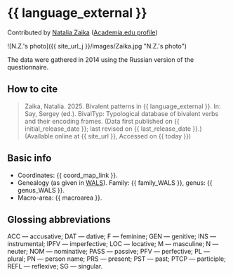 # {{ language_external }}
Contributed by [Natalia Zaika](https://iling.spb.ru/persons/zaika-natalya-mikhaylovna) ([Academia.edu profile](https://iling-spb.academia.edu/%D0%97%D0%B0%D0%B8%D0%BA%D0%B0%D0%9D%D0%B0%D1%82%D0%B0%D0%BB%D1%8C%D1%8F))

![N.Z.'s photo]({{ site_url_j }}/images/Zaika.jpg "N.Z.'s photo")

The data were gathered in 2014 using the Russian version of the questionnaire.

## How to cite
> Zaika, Natalia. 2025. Bivalent patterns in {{ language_external }}. 
> In: Say, Sergey (ed.). BivalTyp: Typological database of bivalent verbs and their encoding frames. 
> (Data first published on {{ initial_release_date }}; last revised on {{ last_release_date }}.) 
> (Available online at {{ site_url }}, Accessed on {{ today }})

## Basic info
- Coordinates: {{ coord_map_link }}.
- Genealogy (as given in [WALS](https://wals.info/)). Family: {{ family_WALS }}, genus: {{ genus_WALS }}.
- Macro-area: {{ macroarea }}.

## Glossing abbreviations
ACC — accusative; DAT — dative; F — feminine; GEN — genitive; INS — instrumental; IPFV — imperfective; LOC — locative; M — masculine; N — neuter; NOM — nominative; PASS — passive; PFV — perfective; PL — plural; PN — person name; PRS — present; PST — past; PTCP — participle; REFL — reflexive; SG — singular.
